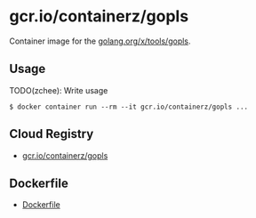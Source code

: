 # gcr.io/containerz/gopls

Container image for the [golang.org/x/tools/gopls](https://github.com/golang/tools/tree/master/gopls).

## Usage

TODO(zchee): Write usage

```shell
$ docker container run --rm --it gcr.io/containerz/gopls ...
```

## Cloud Registry

- [gcr.io/containerz/gopls](https://console.cloud.google.com/gcr/images/containerz/GLOBAL/gopls)

## Dockerfile

- [Dockerfile](./Dockerfile)
